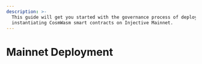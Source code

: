```yaml
---
description: >-
  This guide will get you started with the governance process of deploying and
  instantiating CosmWasm smart contracts on Injective Mainnet.
---
```


# Mainnet Deployment


